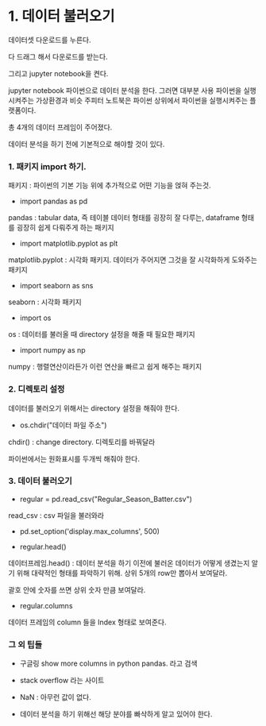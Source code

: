 # 1. 데이터 불러오기

데이터셋 다운로드를 누른다.

다 드래그 해서 다운로드를 받는다.

그리고 jupyter notebook을 켠다.


jupyter notebook
파이썬으로 데이터 분석을 한다. 그러면 대부분 사용
파이썬을 실행시켜주는 가상환경과 비슷
주피터 노트북은 파이썬 상위에서 파이썬을 실행시켜주는 플랫폼이다.



총 4개의 데이터 프레임이 주어졌다.

데이터 분석을 하기 전에 기본적으로 해야할 것이 있다.

### 1. 패키지 import 하기.

패키지 : 파이썬의 기본 기능 위에 추가적으로 어떤 기능을 얹혀 주는것.

- import pandas as pd

pandas : tabular data, 즉 테이블 데이터 형태를 굉장히 잘 다루는, dataframe 형태를 굉장히 쉽게 다뤄주게 하는 패키지

- import matplotlib.pyplot as plt

matplotlib.pyplot : 시각화 패키지. 데이터가 주어지면 그것을 잘 시각화하게 도와주는 패키지

- import seaborn as sns

seaborn : 시각화 패키지

- import os

os : 데이터를 불러올 때 directory 설정을 해줄 때 필요한 패키지

- import numpy as np

numpy : 행렬연산이라든가 이런 연산을 빠르고 쉽게 해주는 패키지


### 2. 디렉토리 설정

데이터를 불러오기 위해서는 directory 설정을 해줘야 한다.

- os.chdir("데이터 파일 주소")

chdir() : change directory. 디렉토리를 바꿔달라

파이썬에서는 원화표시를 두개씩 해줘야 한다.

### 3. 데이터 불러오기

- regular = pd.read_csv("Regular_Season_Batter.csv")

read_csv : csv 파일을 불러와라


- pd.set_option('display.max_columns', 500)



- regular.head()

데이터프레임.head() : 데이터 분석을 하기 이전에 불러온 데이터가 어떻게 생겼는지 알기 위해 대략적인 형태를 파악하기 위해. 상위 5개의 row만 뽑아서 보여달라.

괄호 안에 숫자를 쓰면 상위 숫자 만큼 보여달라.

- regular.columns

데이터 프레임의 column 들을 Index 형태로 보여준다.

### 그 외 팁들

- 구글링
show more columns in python pandas. 라고 검색

- stack overflow 라는 사이트

- NaN : 아무런 값이 없다.

- 데이터 분석을 하기 위해선 해당 분야를 빠삭하게 알고 있어야 한다.

